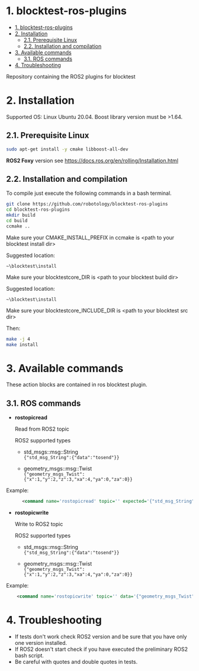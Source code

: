 # 1. blocktest-ros-plugins


- [1. blocktest-ros-plugins](#1-blocktest-ros-plugins)
- [2. Installation](#2-installation)
  - [2.1. Prerequisite Linux](#21-prerequisite-linux)
  - [2.2. Installation and compilation](#22-installation-and-compilation)
- [3. Available commands](#3-available-commands)
  - [3.1. ROS commands](#31-ros-commands)
- [4. Troubleshooting](#4-troubleshooting)


Repository containing the ROS2 plugins for blocktest


# 2. Installation

Supported OS: Linux Ubuntu 20.04.
Boost library version must be >1.64.


## 2.1. Prerequisite Linux

```bash
sudo apt-get install -y cmake libboost-all-dev
```
**ROS2 Foxy** version see https://docs.ros.org/en/rolling/Installation.html


## 2.2. Installation and compilation

To compile just execute the following commands in a bash
terminal.
```bash
git clone https://github.com/robotology/blocktest-ros-plugins     
cd blocktest-ros-plugins
mkdir build
cd build
ccmake ..
```
Make sure your CMAKE_INSTALL_PREFIX in ccmake is \<path to your blocktest install dir\>

Suggested location:
```
~\blocktest\install
```

Make sure your blocktestcore_DIR is \<path to your blocktest build dir\>

Suggested location:
```
~\blocktest\install
```

Make sure your blocktestcore_INCLUDE_DIR is \<path to your blocktest src dir\>



Then:

```bash
make -j 4
make install
```

# 3. Available commands
These action blocks are contained in ros blocktest plugin.

## 3.1. ROS commands

-   **rostopicread**

    Read from ROS2 topic

    ROS2 supported types
    - std_msgs::msg::String  
      ```{"std_msg_String":{"data":"tosend"}}```

    - geometry_msgs::msg::Twist  
      ```{"geometry_msgs_Twist":{"x":1,"y":2,"z":3,"xa":4,"ya":0,"za":0}}```

  Example:  
  ```xml
        <command name='rostopicread' topic='' expected='{"std_msg_String":{"data":"tosend"}}' repetitions='1' wait='0' reporterror='true'/>
  ```


-   **rostopicwrite**

    Write to ROS2 topic

    ROS2 supported types
    - std_msgs::msg::String  
      ```{"std_msg_String":{"data":"tosend"}}```

    - geometry_msgs::msg::Twist  
      ```{"geometry_msgs_Twist":{"x":1,"y":2,"z":3,"xa":4,"ya":0,"za":0}}```

Example:

```xml
    <command name='rostopicwrite' topic='' data='{"geometry_msgs_Twist":{"x":1,"y":2,"z":3,"xa":4,"ya":0,"za":0}}' repetitions='1' wait='0' reporterror='true'/>
```

# 4. Troubleshooting

- If tests don't work check ROS2 version and be sure that you have only one version installed.
- If ROS2 doesn't start check if you have executed the preliminary ROS2 bash script.
- Be careful with quotes and double quotes in tests.